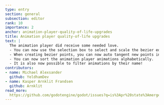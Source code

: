 ```yaml
---
type: entry
section: general
subsection: editor
rank: 10
importance: 2
anchor: animation-player-quality-of-life-upgrades
title: Animation player quality-of-life upgrades
text: |
  The animation player did receive some needed love.
  - You can now use the selection box to select and scale the bezier editor points. It makes it a piece of cake to perform changes in batches.
  - When creating bezier points, you can now auto tangent new points in a balanced or mirrored manner.
  - You can now sort the animation player animations alphabetically.
  - It is also now possible to filter animations by their name!
contributors:
- name: Michael Alexsander
  github: YeldhamDev
- name: Kasper Arnklit Frandsen
  github: Arnklit
read_more: 
  https://github.com/godotengine/godot/issues?q=is%3Apr%20state%3Amerged%2095564%20100470%20103130%20103584
---
```

